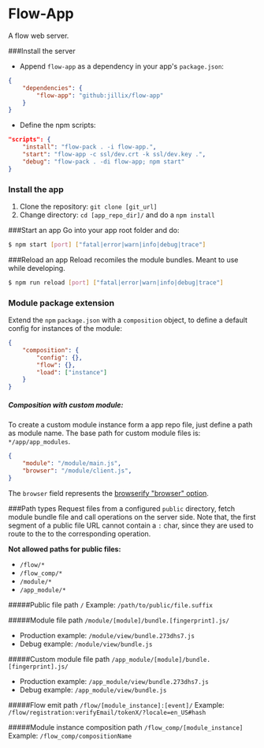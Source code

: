 Flow-App
======
A flow web server.

###Install the server
* Append `flow-app` as a dependency in your app's `package.json`:
```json
{
    "dependencies": {
        "flow-app": "github:jillix/flow-app"
    }
}
```
* Define the npm scripts:
```json
"scripts": {
    "install": "flow-pack . -i flow-app.",
    "start": "flow-app -c ssl/dev.crt -k ssl/dev.key .",
    "debug": "flow-pack . -di flow-app; npm start"
}
```

### Install the app
1. Clone the repository: `git clone [git_url]`
2. Change directory: `cd [app_repo_dir]/` and do a `npm install`

###Start an app
Go into your app root folder and do:
```sh
$ npm start [port] ["fatal|error|warn|info|debug|trace"]
```
###Reload an app
Reload recomiles the module bundles. Meant to use while developing.
```sh
$ npm run reload [port] ["fatal|error|warn|info|debug|trace"]
```

### Module package extension
Extend the `npm` `package.json` with a `composition` object, to define a default config for instances of the module:
```json
{
    "composition": {
        "config": {},
        "flow": {},
        "load": ["instance"]
    }
}
```
##### Composition with custom module:
To create a custom module instance form a app repo file, just define a path as module name.
The base path for custom module files is: `*/app/app_modules`. 
```json
{
    "module": "/module/main.js",
    "browser": "/module/client.js",
}
```
The `browser` field represents the [browserify "browser" option](https://github.com/substack/node-browserify#browser-field).

###Path types
Request files from a configured `public` directory, fetch module bundle file and call operations on the server side.
Note that, the first segment of a public file URL cannot contain a `:` char, since they are used to route to the to the corresponding operation.

**Not allowed paths for public files:**
* `/flow/*`
* `/flow_comp/*`
* `/module/*`
* `/app_module/*`

#####Public file path `/`
Example: `/path/to/public/file.suffix`

#####Module file path `/module/[module]/bundle.[fingerprint].js/`
* Production example: `/module/view/bundle.273dhs7.js`
* Debug example: `/module/view/bundle.js`

#####Custom module file path `/app_module/[module]/bundle.[fingerprint].js/`
* Production example: `/app_module/view/bundle.273dhs7.js`
* Debug example: `/app_module/view/bundle.js`

#####Flow emit path `/flow/[module_instance]:[event]/`
Example: `/flow/registration:verifyEmail/tokenX/?locale=en_US#hash`

#####Module instance composition path `/flow_comp/[module_instance]`
Example: `/flow_comp/compositionName`
